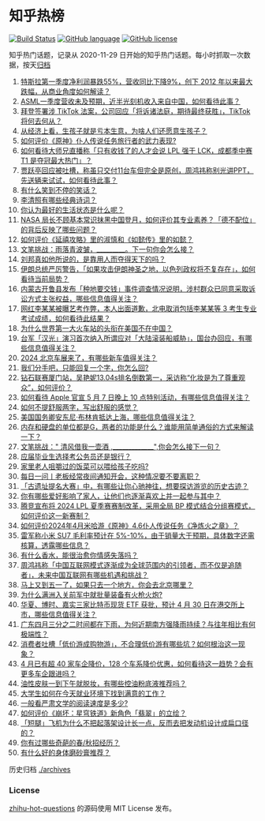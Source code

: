# 知乎热榜
[![Build Status](https://github.com/ToWeLong/zhihu-hot-questions/workflows/CI/badge.svg)](https://github.com/ToWeLong/zhihu-hot-questions/actions)
[![GitHub language](https://img.shields.io/badge/language-golang-orange.svg)](https://golang.org/)
[![GitHub license](https://img.shields.io/github/license/ToWeLong/zhihu-hot-questions)](https://github.com/ToWeLong/zhihu-hot-questions/blob/main/LICENSE)

知乎热门话题，记录从 2020-11-29 日开始的知乎热门话题。每小时抓取一次数据，按天[归档](./archives)

<!-- BEGIN -->

1. [特斯拉第一季度净利润暴跌55%，营收同比下降9%，创下 2012 年以来最大跌幅，从商业角度如何解读？](https://www.zhihu.com/question/653945064)
1. [ASML一季度营收未及预期，近半光刻机收入来自中国，如何看待此事？](https://www.zhihu.com/question/653343820)
1. [拜登签署涉 TikTok 法案，公司回应「将诉诸法庭，期待最终获胜」，TikTok 将何去何从？](https://www.zhihu.com/question/654032913)
1. [从经济上看，生孩子就是亏本生意，为啥人们还愿意生孩子？](https://www.zhihu.com/question/653536350)
1. [如何评价《原神》仆人传说任务旅行者的武力表现?](https://www.zhihu.com/question/653954609)
1. [如何看待大师兄直播称「只有收钱了的人才会说 LPL 强于 LCK，成都季中赛 T1 是夺冠最大热门」？](https://www.zhihu.com/question/653950759)
1. [贾跃亭回应被吐槽，称虽只交付11台车但完全是原创，周鸿祎称别光讲PPT，先送辆来试试，如何看待此事？](https://www.zhihu.com/question/653976156)
1. [有什么笑到不停的笑话？](https://www.zhihu.com/question/648998057)
1. [李清照有哪些经典诗词？](https://www.zhihu.com/question/653366725)
1. [你认为最好的生活状态是什么呢？](https://www.zhihu.com/question/653954446)
1. [NASA 局长不顾基本常识抹黑中国登月，如何评价其专业素养？「德不配位」的背后反映了哪些问题？](https://www.zhihu.com/question/653971173)
1. [如何评价《延禧攻略》里的淑慎和《如懿传》里的如懿？](https://www.zhihu.com/question/481332839)
1. [文笔挑战：雨落青波皱，_________。下一句你会怎么接？](https://www.zhihu.com/question/653895534)
1. [刘邦真如他所说的，是靠用人而夺得天下的吗？](https://www.zhihu.com/question/651873577)
1. [伊朗总统严厉警告，「如果攻击伊朗神圣之地，以色列政权将不复存在」，如何看待当前局势？](https://www.zhihu.com/question/653958009)
1. [内蒙古开鲁县发布「种地要交钱」事件调查情况说明，涉村群众已同意采取诉讼方式主张权益，哪些信息值得关注？](https://www.zhihu.com/question/653963536)
1. [网红李某某被曝艺考作弊，本人出面道歉，北电取消包括李某某等 3 考生专业考试成绩，如何看待此结果？](https://www.zhihu.com/question/653940068)
1. [为什么世界第一大火车站的头衔在美国不在中国？](https://www.zhihu.com/question/653718794)
1. [台军「汉光」演习首次纳入所谓应对「大陆滚装船威胁」，国台办回应，有哪些信息值得关注？](https://www.zhihu.com/question/653943782)
1. [2024 北京车展来了，有哪些新车值得关注？](https://www.zhihu.com/question/653348520)
1. [我们分手吧，只能回复一个字，你怎么回?](https://www.zhihu.com/question/652801607)
1. [钻石联赛厦门站，吴艳妮13.04s排名倒数第一，采访称“化妆是为了尊重观众”，如何评价？](https://www.zhihu.com/question/653699939)
1. [如何看待 Apple 官宣 5 月 7 日晚上 10 点特别活动，有哪些信息值得关注？](https://www.zhihu.com/question/653891060)
1. [如何不提舒服两字，写出舒服的感觉？](https://www.zhihu.com/question/653344267)
1. [美国国务卿安东尼·布林肯抵达上海，哪些信息值得关注？](https://www.zhihu.com/question/653972775)
1. [内存和硬盘的单位都是G，两者的功能是什么？谁能用简单通俗的方式来解读一下？](https://www.zhihu.com/question/649415705)
1. [文笔挑战：" 清风借我一壶酒 ,_____________",你会怎么接下一句？](https://www.zhihu.com/question/649912248)
1. [应届毕业生选择考公务员还是银行？](https://www.zhihu.com/question/645780956)
1. [家里老人咀嚼过的饭菜可以喂给孩子吃吗?](https://www.zhihu.com/question/653936005)
1. [每日一问丨老板经常夜间通知开会，这种情况要不要离职？](https://www.zhihu.com/question/653926006)
1. [「古遗址提名大赛」中，有哪些让你心驰神往，想要探访游览的历史古迹？](https://www.zhihu.com/question/653330095)
1. [你有哪些爱好影响了家人，让他们也逐渐喜欢上并一起参与其中？](https://www.zhihu.com/question/653434020)
1. [腾竞宣布将 2024 LPL 夏季赛赛制改革，采用全局 BP 模式结合分组赛模式，如何评价这一新赛制？](https://www.zhihu.com/question/653957891)
1. [如何评价2024年4月米哈游《原神》4.6仆人传说任务《净炼火之章》？](https://www.zhihu.com/question/653944906)
1. [雷军称小米 SU7 毛利率预计在 5%-10%，由于销量大于预期，具体数字还需核算，透露哪些信息？](https://www.zhihu.com/question/653866028)
1. [有什么香水，能很治愈你情感失落吗？](https://www.zhihu.com/question/652830853)
1. [周鸿祎称「中国互联网模式逐渐成为全球范围内的引领者，而不仅是追随者」，未来中国互联网有哪些机遇和挑战？](https://www.zhihu.com/question/653855581)
1. [马上又到五一了，如果只去一个地方，你会去北京哪里？](https://www.zhihu.com/question/652749432)
1. [为什么满洲入关前军中就批量装备有火枪火炮?](https://www.zhihu.com/question/653739660)
1. [华夏、博时、嘉实三家比特币现货 ETF 获批，预计 4 月 30 日在港交所上市，哪些信息值得关注？](https://www.zhihu.com/question/653991629)
1. [广东四月三分之二时间都在下雨，为何近期南方强降雨持续？与往年相比有何极端性？](https://www.zhihu.com/question/653969006)
1. [消费者吐槽「低价游成购物游」，不合理低价游有哪些坑？如何根治这一现象？](https://www.zhihu.com/question/653936394)
1. [4 月已有超 40 家车企降价，128 个车系降价优惠，如何看待这一趋势？会有更多车企跟进吗？](https://www.zhihu.com/question/653730432)
1. [油性皮肤一到下午就脱妆，有哪些控油粉底液推荐吗？](https://www.zhihu.com/question/653234151)
1. [大学生如何在今天就业环境下找到满意的工作？](https://www.zhihu.com/question/653978654)
1. [一般看严肃文学的阅读速度是多少?](https://www.zhihu.com/question/651695063)
1. [如何评价《崩坏：星穹铁道》新角色「翡翠」的立绘？](https://www.zhihu.com/question/653954036)
1. [「短腿」飞机为什么不把起落架设计长一点，反而去把发动机设计成扁口径的？](https://www.zhihu.com/question/557994944)
1. [你有过哪些奇葩的春/秋招经历？](https://www.zhihu.com/question/652073888)
1. [有什么好的身体磨砂膏推荐？](https://www.zhihu.com/question/651596752)

<!-- END -->

历史归档 [./archives](./archives)


### License
[zhihu-hot-questions](https://github.com/towelong/zhihu-hot-questions) 的源码使用 MIT License 发布。